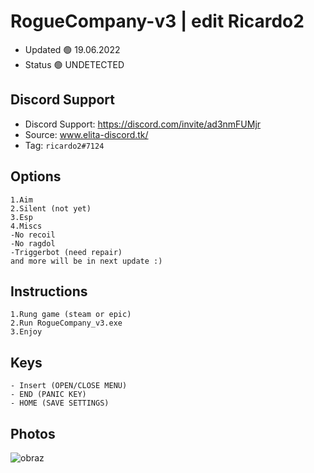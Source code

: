 # RogueCompany-v3 | edit Ricardo2

- Updated 🟢 19.06.2022
- Status 🟢 UNDETECTED

## Discord Support 

- Discord Support: https://discord.com/invite/ad3nmFUMjr
- Source: www.elita-discord.tk/
- Tag: `ricardo2#7124`

## Options
```
1.Aim
2.Silent (not yet)
3.Esp
4.Miscs
-No recoil
-No ragdol
-Triggerbot (need repair)
and more will be in next update :)
```

## Instructions
```
1.Rung game (steam or epic)
2.Run RogueCompany_v3.exe
3.Enjoy 
```

## Keys
```
- Insert (OPEN/CLOSE MENU) 
- END (PANIC KEY)
- HOME (SAVE SETTINGS)
```

## Photos
![obraz](https://user-images.githubusercontent.com/39122430/174461856-439eab50-3181-4d13-84f7-eb2de69bbc67.png)

